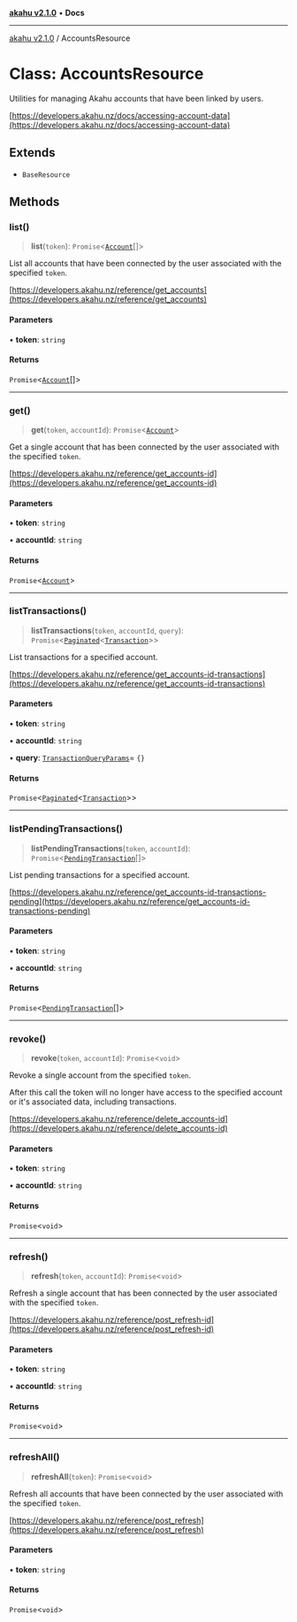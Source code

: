 [**akahu v2.1.0**](../README.md) • **Docs**

***

[akahu v2.1.0](../README.md) / AccountsResource

# Class: AccountsResource

Utilities for managing Akahu accounts that have been linked by users.

[https://developers.akahu.nz/docs/accessing-account-data](https://developers.akahu.nz/docs/accessing-account-data)

## Extends

- `BaseResource`

## Methods

### list()

> **list**(`token`): `Promise`\<[`Account`](../type-aliases/Account.md)[]\>

List all accounts that have been connected by the user associated with the specified `token`.

[https://developers.akahu.nz/reference/get_accounts](https://developers.akahu.nz/reference/get_accounts)

#### Parameters

• **token**: `string`

#### Returns

`Promise`\<[`Account`](../type-aliases/Account.md)[]\>

***

### get()

> **get**(`token`, `accountId`): `Promise`\<[`Account`](../type-aliases/Account.md)\>

Get a single account that has been connected by the user associated with the specified `token`.

[https://developers.akahu.nz/reference/get_accounts-id](https://developers.akahu.nz/reference/get_accounts-id)

#### Parameters

• **token**: `string`

• **accountId**: `string`

#### Returns

`Promise`\<[`Account`](../type-aliases/Account.md)\>

***

### listTransactions()

> **listTransactions**(`token`, `accountId`, `query`): `Promise`\<[`Paginated`](../type-aliases/Paginated.md)\<[`Transaction`](../type-aliases/Transaction.md)\>\>

List transactions for a specified account.

[https://developers.akahu.nz/reference/get_accounts-id-transactions](https://developers.akahu.nz/reference/get_accounts-id-transactions)

#### Parameters

• **token**: `string`

• **accountId**: `string`

• **query**: [`TransactionQueryParams`](../type-aliases/TransactionQueryParams.md)= `{}`

#### Returns

`Promise`\<[`Paginated`](../type-aliases/Paginated.md)\<[`Transaction`](../type-aliases/Transaction.md)\>\>

***

### listPendingTransactions()

> **listPendingTransactions**(`token`, `accountId`): `Promise`\<[`PendingTransaction`](../type-aliases/PendingTransaction.md)[]\>

List pending transactions for a specified account.

[https://developers.akahu.nz/reference/get_accounts-id-transactions-pending](https://developers.akahu.nz/reference/get_accounts-id-transactions-pending)

#### Parameters

• **token**: `string`

• **accountId**: `string`

#### Returns

`Promise`\<[`PendingTransaction`](../type-aliases/PendingTransaction.md)[]\>

***

### revoke()

> **revoke**(`token`, `accountId`): `Promise`\<`void`\>

Revoke a single account from the specified `token`.

After this call the token will no longer have access to the specified account or it's associated data,
including transactions.

[https://developers.akahu.nz/reference/delete_accounts-id](https://developers.akahu.nz/reference/delete_accounts-id)

#### Parameters

• **token**: `string`

• **accountId**: `string`

#### Returns

`Promise`\<`void`\>

***

### refresh()

> **refresh**(`token`, `accountId`): `Promise`\<`void`\>

Refresh a single account that has been connected by the user associated with the specified `token`.

[https://developers.akahu.nz/reference/post_refresh-id](https://developers.akahu.nz/reference/post_refresh-id)

#### Parameters

• **token**: `string`

• **accountId**: `string`

#### Returns

`Promise`\<`void`\>

***

### refreshAll()

> **refreshAll**(`token`): `Promise`\<`void`\>

Refresh all accounts that have been connected by the user associated with the specified `token`.

[https://developers.akahu.nz/reference/post_refresh](https://developers.akahu.nz/reference/post_refresh)

#### Parameters

• **token**: `string`

#### Returns

`Promise`\<`void`\>
